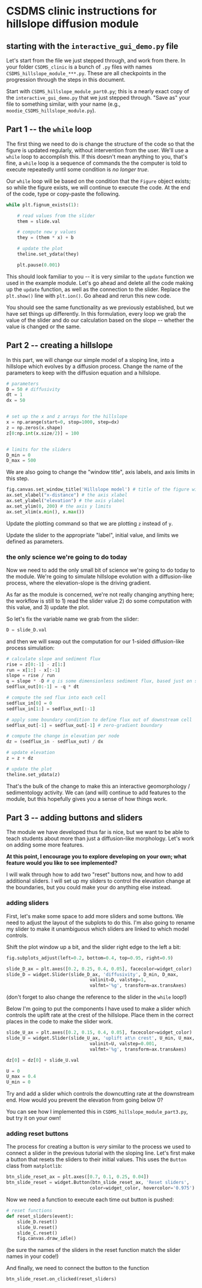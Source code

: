 # CSDMS clinic instructions for hillslope diffusion module

## starting with the `interactive_gui_demo.py` file

Let's start from the file we just stepped through, and work from there. 
In your folder `CSDMS_clinic` is a bunch of `.py` files with names `CSDMS_hillslope_module_***.py`.
These are all checkpoints in the progression through the steps in this document.

Start with `CSDMS_hillslope_module_part0.py`; this is a nearly exact copy of the `interactive_gui_demo.py` that we just stepped through.
"Save as" your file to something similar, with your name (e.g., `moodie_CSDMS_hillslope_module.py`).

## Part 1 -- the `while` loop

The first thing we need to do is change the structure of the code so that the figure is updated regularly, without intervention from the user.
We'll use a `while` loop to accomplish this. 
If this doesn't mean anything to you, that's fine, a `while` loop is a sequence of commands the the computer is told to execute repeatedly until some condition is _no longer true_.

Our `while` loop will be based on the condition that the `Figure` object exists; so while the figure exists, we will continue to execute the code.
At the end of the code, type or copy-paste the following.

```python
while plt.fignum_exists(1):

    # read values from the slider
    them = slide.val

    # compute new y values
    they = (them * x) + b

    # update the plot
    theline.set_ydata(they)

    plt.pause(0.001)
```

This should look familiar to you -- it is very similar to the `update` function we used in the example module. 
Let's go ahead and delete all the code making up the `update` function, as well as the connection to the slider.
Replace the `plt.show()` line with `plt.ion()`.
Go ahead and rerun this new code.

You should see the same functionality as we previously established, but we have set things up differently. 
In this formulation, every loop we grab the value of the slider and do our calculation based on the slope -- whether the value is changed or the same.


## Part 2 -- creating a hillslope

In this part, we will change our simple model of a sloping line, into a hillslope which evolves by a diffusion process.
Change the name of the parameters to keep with the diffusion equation and a hillslope.

```python
# parameters
D = 50 # diffusivity
dt = 1
dx = 50


# set up the x and z arrays for the hillslope
x = np.arange(start=0, stop=1000, step=dx)
z = np.zeros(x.shape)
z[0:np.int(x.size/2)] = 100


# limits for the sliders
D_min = 0
D_max = 500
```

We are also going to change the "window title", axis labels, and axis limits in this step.
```python
fig.canvas.set_window_title('Hillslope model') # title of the figure window
ax.set_xlabel("x-distance") # the axis xlabel
ax.set_ylabel("elevation") # the axis ylabel
ax.set_ylim(0, 200) # the axis y limits
ax.set_xlim(x.min(), x.max())
```

Update the plotting command so that we are plotting `z` instead of `y`.

Update the slider to the appropriate "label", initial value, and limits we defined as parameters.

### the only science we're going to do today

Now we need to add the only small bit of science we're going to do today to the module.
We're going to simulate hillslope evolution with a diffusion-like process, where the elevation-slope is the driving gradient.

As far as the module is concerned, we're not really changing anything here; the workflow is still to 1) read the slider value 2) do some computation with this value, and 3) update the plot.

So let's fix the variable name we grab from the slider:
```python
D = slide_D.val
```
and then we will swap out the computation for our 1-sided diffusion-like process simulation:

```python
# calculate slope and sediment flux
rise = z[0:-1] - z[1:]
run = x[1:] - x[:-1]
slope = rise / run
q = slope * -D # q is some dimensionless sediment flux, based just on slope and diffusivity    
sedflux_out[0:-1] = -q * dt

# compute the sed flux into each cell
sedflux_in[0] = 0
sedflux_in[1:] = sedflux_out[:-1]

# apply some boundary condition to define flux out of downstream cell
sedflux_out[-1] = sedflux_out[-1] # zero-gradient boundary

# compute the change in elevation per node
dz = (sedflux_in - sedflux_out) / dx

# update elevation
z = z + dz

# update the plot
theline.set_ydata(z)
```

That's the bulk of the change to make this an interactive geomorphology / sedimentology activity. 
We can (and will) continue to add features to the module, but this hopefully gives you a sense of how things work.


## Part 3 -- adding buttons and sliders
 
The module we have developed thus far is nice, but we want to be able to teach students about more than just a diffusion-like morphology.
Let's work on adding some more features. 

__At this point, I encourage you to explore developing on your own; what feature would you like to see implemented?__

I will walk through how to add two "reset" buttons now, and how to add additional sliders. I will set up my sliders to control the elevation change at the boundaries, but you could make your do anything else instead.

### adding sliders
First, let's make some space to add more sliders and some buttons.
We need to adjust the layout of the subplots to do this.
I'm also going to rename my slider to make it unambiguous which sliders are linked to which model controls.

Shift the plot window up a bit, and the slider right edge to the left a bit:
```python
fig.subplots_adjust(left=0.2, bottom=0.4, top=0.95, right=0.9)
```
```python
slide_D_ax = plt.axes([0.2, 0.25, 0.4, 0.05], facecolor=widget_color)
slide_D = widget.Slider(slide_D_ax, 'diffusivity', D_min, D_max, 
                               valinit=D, valstep=1, 
                               valfmt='%g', transform=ax.transAxes)
```
(don't forget to also change the reference to the slider in the `while` loop!)

Below I'm going to put the components I have used to make a slider which controls the uplift rate at the crest of the hillslope. Place them in the correct places in the code to make the slider work.

```python
slide_U_ax = plt.axes([0.2, 0.15, 0.4, 0.05], facecolor=widget_color)
slide_U = widget.Slider(slide_U_ax, 'uplift at\n crest', U_min, U_max, 
                               valinit=U, valstep=0.001, 
                               valfmt='%g', transform=ax.transAxes) 
```
```python
dz[0] = dz[0] + slide_U.val
```
```python
U = 0
U_max = 0.4
U_min = 0
```

Try and add a slider which controls the downcutting rate at the downstream end. 
How would you prevent the elevation from going below 0?

You can see how I implemented this in `CSDMS_hillslope_module_part3.py`, but try it on your own!

### adding reset buttons

The process for creating a button is _very_ similar to the process we used to connect a slider in the previous tutorial with the sloping line.
Let's first make a button that resets the sliders to their initial values.
This uses the `Button` class from `matplotlib`:
```python
btn_slide_reset_ax = plt.axes([0.7, 0.1, 0.25, 0.04])
btn_slide_reset = widget.Button(btn_slide_reset_ax, 'Reset sliders', 
                               color=widget_color, hovercolor='0.975')
```

Now we need a function to execute each time out button is pushed:
```python
# reset functions
def reset_sliders(event):
    slide_D.reset()
    slide_U.reset()
    slide_C.reset()
    fig.canvas.draw_idle()
```
(be sure the names of the sliders in the reset function match the slider names in your code!)

And finally, we need to connect the button to the function 
```python
btn_slide_reset.on_clicked(reset_sliders)
```